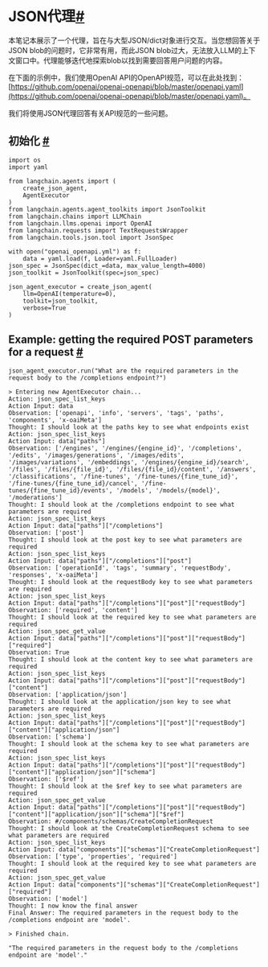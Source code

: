 # JSON代理[#](#json-agent "Permalink to this headline")

本笔记本展示了一个代理，旨在与大型JSON/dict对象进行交互。当您想回答关于JSON blob的问题时，它非常有用，而此JSON blob过大，无法放入LLM的上下文窗口中。代理能够迭代地探索blob以找到需要回答用户问题的内容。

在下面的示例中，我们使用OpenAI API的OpenAPI规范，可以在此处找到：[https://github.com/openai/openai-openapi/blob/master/openapi.yaml](https://github.com/openai/openai-openapi/blob/master/openapi.yaml)。

我们将使用JSON代理回答有关API规范的一些问题。

初始化
[#](#initialization "Permalink to this headline")
--------------------------------------------------







```
import os
import yaml

from langchain.agents import (
    create_json_agent,
    AgentExecutor
)
from langchain.agents.agent_toolkits import JsonToolkit
from langchain.chains import LLMChain
from langchain.llms.openai import OpenAI
from langchain.requests import TextRequestsWrapper
from langchain.tools.json.tool import JsonSpec

```










```
with open("openai_openapi.yml") as f:
    data = yaml.load(f, Loader=yaml.FullLoader)
json_spec = JsonSpec(dict_=data, max_value_length=4000)
json_toolkit = JsonToolkit(spec=json_spec)

json_agent_executor = create_json_agent(
    llm=OpenAI(temperature=0),
    toolkit=json_toolkit,
    verbose=True
)

```








 Example: getting the required POST parameters for a request
 [#](#example-getting-the-required-post-parameters-for-a-request "Permalink to this headline")
------------------------------------------------------------------------------------------------------------------------------------------------------------







```
json_agent_executor.run("What are the required parameters in the request body to the /completions endpoint?")

```








```
> Entering new AgentExecutor chain...
Action: json_spec_list_keys
Action Input: data
Observation: ['openapi', 'info', 'servers', 'tags', 'paths', 'components', 'x-oaiMeta']
Thought: I should look at the paths key to see what endpoints exist
Action: json_spec_list_keys
Action Input: data["paths"]
Observation: ['/engines', '/engines/{engine_id}', '/completions', '/edits', '/images/generations', '/images/edits', '/images/variations', '/embeddings', '/engines/{engine_id}/search', '/files', '/files/{file_id}', '/files/{file_id}/content', '/answers', '/classifications', '/fine-tunes', '/fine-tunes/{fine_tune_id}', '/fine-tunes/{fine_tune_id}/cancel', '/fine-tunes/{fine_tune_id}/events', '/models', '/models/{model}', '/moderations']
Thought: I should look at the /completions endpoint to see what parameters are required
Action: json_spec_list_keys
Action Input: data["paths"]["/completions"]
Observation: ['post']
Thought: I should look at the post key to see what parameters are required
Action: json_spec_list_keys
Action Input: data["paths"]["/completions"]["post"]
Observation: ['operationId', 'tags', 'summary', 'requestBody', 'responses', 'x-oaiMeta']
Thought: I should look at the requestBody key to see what parameters are required
Action: json_spec_list_keys
Action Input: data["paths"]["/completions"]["post"]["requestBody"]
Observation: ['required', 'content']
Thought: I should look at the required key to see what parameters are required
Action: json_spec_get_value
Action Input: data["paths"]["/completions"]["post"]["requestBody"]["required"]
Observation: True
Thought: I should look at the content key to see what parameters are required
Action: json_spec_list_keys
Action Input: data["paths"]["/completions"]["post"]["requestBody"]["content"]
Observation: ['application/json']
Thought: I should look at the application/json key to see what parameters are required
Action: json_spec_list_keys
Action Input: data["paths"]["/completions"]["post"]["requestBody"]["content"]["application/json"]
Observation: ['schema']
Thought: I should look at the schema key to see what parameters are required
Action: json_spec_list_keys
Action Input: data["paths"]["/completions"]["post"]["requestBody"]["content"]["application/json"]["schema"]
Observation: ['$ref']
Thought: I should look at the $ref key to see what parameters are required
Action: json_spec_get_value
Action Input: data["paths"]["/completions"]["post"]["requestBody"]["content"]["application/json"]["schema"]["$ref"]
Observation: #/components/schemas/CreateCompletionRequest
Thought: I should look at the CreateCompletionRequest schema to see what parameters are required
Action: json_spec_list_keys
Action Input: data["components"]["schemas"]["CreateCompletionRequest"]
Observation: ['type', 'properties', 'required']
Thought: I should look at the required key to see what parameters are required
Action: json_spec_get_value
Action Input: data["components"]["schemas"]["CreateCompletionRequest"]["required"]
Observation: ['model']
Thought: I now know the final answer
Final Answer: The required parameters in the request body to the /completions endpoint are 'model'.

> Finished chain.

```






```
"The required parameters in the request body to the /completions endpoint are 'model'."

```








